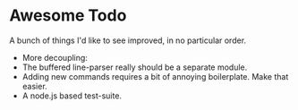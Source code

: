 # Awesome Todo

A bunch of things I'd like to see improved, in no particular order.

* More decoupling:
 * The buffered line-parser really should be a separate module.
 * Adding new commands requires a bit of annoying boilerplate. Make that easier.
* A node.js based test-suite.